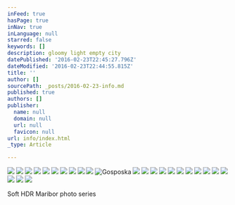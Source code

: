 ```yaml
---
inFeed: true
hasPage: true
inNav: true
inLanguage: null
starred: false
keywords: []
description: gloomy light empty city
datePublished: '2016-02-23T22:45:27.796Z'
dateModified: '2016-02-23T22:44:55.815Z'
title: ''
author: []
sourcePath: _posts/2016-02-23-info.md
published: true
authors: []
publisher:
  name: null
  domain: null
  url: null
  favicon: null
url: info/index.html
_type: Article

---
```

![](https://the-grid-user-content.s3-us-west-2.amazonaws.com/102d312e-add7-4086-a840-0972a7bb86dd.jpg)
![](https://the-grid-user-content.s3-us-west-2.amazonaws.com/813ebc46-0409-403f-aa8e-e2d54dc03a00.jpg)
![](https://the-grid-user-content.s3-us-west-2.amazonaws.com/3e9cba70-acdd-4da5-a435-d88c4d8d603f.jpg)
![](https://the-grid-user-content.s3-us-west-2.amazonaws.com/9da80e20-a725-49a8-b5e6-bcd186d2ee98.jpg)
![](https://the-grid-user-content.s3-us-west-2.amazonaws.com/dc3f683a-71cf-44a4-9302-4558e95a2b7b.jpg)
![](https://the-grid-user-content.s3-us-west-2.amazonaws.com/ab4061ed-731c-4791-86c9-555bc478f1b1.jpg)
![](https://the-grid-user-content.s3-us-west-2.amazonaws.com/80fe540d-841a-49a6-b512-310da91c5cce.jpg)
![](https://the-grid-user-content.s3-us-west-2.amazonaws.com/d338a416-f59b-4179-96b3-ea2839e7ae86.jpg)
![](https://the-grid-user-content.s3-us-west-2.amazonaws.com/545b6a6f-2b17-40ed-b722-53614e179681.jpg)
![](https://the-grid-user-content.s3-us-west-2.amazonaws.com/204d2ff8-4853-45be-8e69-454e5da2b098.jpg)
![Gosposka](https://the-grid-user-content.s3-us-west-2.amazonaws.com/f01b39d9-0711-4b6e-b717-b802bc93d1ca.jpg)
![](https://the-grid-user-content.s3-us-west-2.amazonaws.com/63269af3-7a8f-471c-b125-431358b65a89.jpg)
![](https://the-grid-user-content.s3-us-west-2.amazonaws.com/877fb2a7-202f-4a86-98ba-5ad7adaa7b54.jpg)
![](https://the-grid-user-content.s3-us-west-2.amazonaws.com/a28fd5ca-bffd-43ff-a493-af0ebb310d76.jpg)
![](https://the-grid-user-content.s3-us-west-2.amazonaws.com/4e6a03b1-8d65-4433-b47c-8cf47417a51e.jpg)
![](https://the-grid-user-content.s3-us-west-2.amazonaws.com/91294fdb-2852-4946-9bd0-691c63ac4cb3.jpg)
![](https://the-grid-user-content.s3-us-west-2.amazonaws.com/77b0c191-ca0b-4752-af48-bd547ebf4261.jpg)
![](https://the-grid-user-content.s3-us-west-2.amazonaws.com/b1e27161-1d74-44cd-89d8-d935c6f40168.jpg)
![](https://the-grid-user-content.s3-us-west-2.amazonaws.com/677b9838-298b-4ef2-b1a0-86b7b4886a49.jpg)
![](https://the-grid-user-content.s3-us-west-2.amazonaws.com/c1e30f2b-de73-4945-9246-96de09a0f081.jpg)
![](https://the-grid-user-content.s3-us-west-2.amazonaws.com/1cdd2d8e-4c3f-401d-b91c-e6eecc8809a8.jpg)
![](https://the-grid-user-content.s3-us-west-2.amazonaws.com/9a6c5a2e-d18a-4d31-b80d-fa4899081e06.jpg)
![](https://the-grid-user-content.s3-us-west-2.amazonaws.com/a5995297-6b21-4613-9b14-ec667d31df7f.jpg)
![](https://the-grid-user-content.s3-us-west-2.amazonaws.com/28ca2493-e656-4a7e-9398-6df9a88ca58b.jpg)
![](https://the-grid-user-content.s3-us-west-2.amazonaws.com/f00b6d28-3084-4080-8b8d-5a8fdccf41c5.jpg)

Soft HDR Maribor photo series